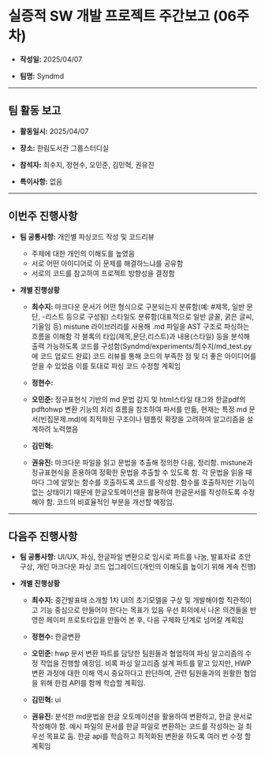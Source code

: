 # 실증적 SW 개발 프로젝트 주간보고 (06주차)
- **작성일:** 2025/04/07

- **팀명:** Syndmd

***

## 팀 활동 보고
- **활동일시:** 2025/04/07

- **장소:** 한림도서관 그룹스터디실

- **참석자:** 최수지, 정현수, 오민준, 김민혁, 권유진

- **특이사항:** 없음

***

## 이번주 진행사항
- **팀 공통사항:** 개인별 파싱코드 작성 및 코드리뷰
  - 주제에 대한 개인의 이해도를 높였음
  - 서로 어떤 아이디어로 이 문제를 해결하느냐를 공유함
  - 서로의 코드를 참고하여 프로젝트 방향성을 결정함

- **개별 진행상황**

  - **최수지:** 마크다운 문서가 어떤 형식으로 구분되는지 분류함(예: #제목, 일반 문단, -리스트 등으로 구성됨) 스타일도 분류함(대표적으로 일반 글꼴, 굵은 글씨, 기울임 등) mistune 라이브러리를 사용해 .md 파일을 AST 구조로 파싱하는 흐름을 이해함 각 블록의 타입(제목,문단,리스트)과 내용(스타일) 등을 분석해 출력 가능하도록 코드를 구성함(Syndmd/experiments/최수지/md_test.py에 코드 업로드 완료) 코드 리뷰를 통해 코드의 부족한 점 및 더 좋은 아이디어를 얻을 수 있었음 이를 토대로 파싱 코드 수정할 계획임

  - **정현수:** 

  - **오민준:** 정규표현식 기반의 md 문법 감지 및 html스타일 태그와 한글pdf의 pdftohwp 변환 기능의 처리 흐름을 참조하여 파서를 만듦, 현재는 특정 md 문서(빈집문제.md)에 최적화된 구조이나 템플릿 확장을 고려하여 알고리즘을 설계하려 노력했음

  - **김민혁:** 

  - **권유진:** 마크다운 파일을 읽고 문법을 추출해 정의한 다음, 정리함. mistune과 정규표현식을 혼용하여 정확한 문법을 추출할 수 있도록 함. 각 문법을 읽을 때마다 그에 알맞는 함수를 호출하도록 코드를 작성함. 함수를 호출하지만 기능이 없는 상태이기 때문에 한글오토메이션을 활용하여 한글문서를 작성하도록 수정해야 함. 코드의 비효율적인 부분을 개선할 예정임.

***

## 다음주 진행사항
- **팀 공통사항:** UI/UX, 파싱, 한글파일 변환으로 임시로 파트를 나눔, 발표자료 초안 구상, 개인 마크다운 파싱 코드 업그레이드(개인의 이해도를 높이기 위해 계속 진행)

- **개별 진행상황** 

  - **최수지:** 중간발표때 소개할 1차 UI의 초기모델을 구상 및 개발해야함 직관적이고 기능 중심으로 만들어야 한다는 목표가 있음 우선 회의에서 나온 의견들을 반영한 페이퍼 프로토타입을 만들어 본 후, 다음 구체화 단계로 넘어갈 계획임

  - **정현수:** 한글변환

  - **오민준:** hwp 문서 변환 파트를 담당한 팀원들과 협업하여 파싱 알고리즘의 수정 작업을 진행할 예정임. 비록 파싱 알고리즘 설계 파트를 맡고 있지만, HWP 변환 과정에 대한 이해 역시 중요하다고 판단하여, 관련 팀원들과의 원활한 협업을 위해 한컴 API를 함께 학습할 계획임.

  - **김민혁:** ui

  - **권유진:** 분석한 md문법을 한글 오토메이션을 활용하여 변환하고, 한글 문서로 작성해야 함. 예시 파일의 문서를 한글 파일로 변환하는 코드를 작성하는 걸 최우선 목표로 둠. 한글 api를 학습하고 최적화된 변환을 하도록 여러 번 수정 할 계획임
